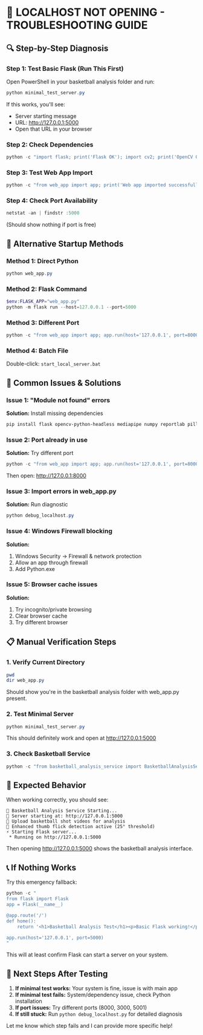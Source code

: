 # 🚨 LOCALHOST NOT OPENING - TROUBLESHOOTING GUIDE

## 🔍 Step-by-Step Diagnosis

### Step 1: Test Basic Flask (Run This First)
Open PowerShell in your basketball analysis folder and run:

```powershell
python minimal_test_server.py
```

If this works, you'll see:
- Server starting message
- URL: http://127.0.0.1:5000
- Open that URL in your browser

### Step 2: Check Dependencies
```powershell
python -c "import flask; print('Flask OK'); import cv2; print('OpenCV OK'); import mediapipe; print('MediaPipe OK')"
```

### Step 3: Test Web App Import
```powershell
python -c "from web_app import app; print('Web app imported successfully')"
```

### Step 4: Check Port Availability
```powershell
netstat -an | findstr :5000
```
(Should show nothing if port is free)

## 🚀 Alternative Startup Methods

### Method 1: Direct Python
```powershell
python web_app.py
```

### Method 2: Flask Command
```powershell
$env:FLASK_APP="web_app.py"
python -m flask run --host=127.0.0.1 --port=5000
```

### Method 3: Different Port
```powershell
python -c "from web_app import app; app.run(host='127.0.0.1', port=8000)"
```

### Method 4: Batch File
Double-click: `start_local_server.bat`

## 🔧 Common Issues & Solutions

### Issue 1: "Module not found" errors
**Solution:** Install missing dependencies
```powershell
pip install flask opencv-python-headless mediapipe numpy reportlab pillow
```

### Issue 2: Port already in use
**Solution:** Try different port
```powershell
python -c "from web_app import app; app.run(host='127.0.0.1', port=8000)"
```
Then open: http://127.0.0.1:8000

### Issue 3: Import errors in web_app.py
**Solution:** Run diagnostic
```powershell
python debug_localhost.py
```

### Issue 4: Windows Firewall blocking
**Solution:** 
1. Windows Security → Firewall & network protection
2. Allow an app through firewall
3. Add Python.exe

### Issue 5: Browser cache issues
**Solution:**
1. Try incognito/private browsing
2. Clear browser cache
3. Try different browser

## 📋 Manual Verification Steps

### 1. Verify Current Directory
```powershell
pwd
dir web_app.py
```
Should show you're in the basketball analysis folder with web_app.py present.

### 2. Test Minimal Server
```powershell
python minimal_test_server.py
```
This should definitely work and open at http://127.0.0.1:5000

### 3. Check Basketball Service
```powershell
python -c "from basketball_analysis_service import BasketballAnalysisService; print('Service OK')"
```

## 🎯 Expected Behavior

When working correctly, you should see:
```
🏀 Basketball Analysis Service Starting...
📍 Server starting at: http://127.0.0.1:5000
📝 Upload basketball shot videos for analysis
🎯 Enhanced thumb flick detection active (25° threshold)
⚡ Starting Flask server...
 * Running on http://127.0.0.1:5000
```

Then opening http://127.0.0.1:5000 shows the basketball analysis interface.

## 📞 If Nothing Works

Try this emergency fallback:
```powershell
python -c "
from flask import Flask
app = Flask(__name__)

@app.route('/')
def home():
    return '<h1>Basketball Analysis Test</h1><p>Basic Flask working!</p>'

app.run(host='127.0.0.1', port=5000)
"
```

This will at least confirm Flask can start a server on your system.

## 🔄 Next Steps After Testing

1. **If minimal test works:** Your system is fine, issue is with main app
2. **If minimal test fails:** System/dependency issue, check Python installation  
3. **If port issues:** Try different ports (8000, 3000, 5001)
4. **If still stuck:** Run `python debug_localhost.py` for detailed diagnosis

Let me know which step fails and I can provide more specific help!
